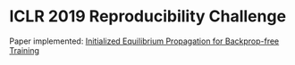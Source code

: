 # ICLR 2019 Reproducibility Challenge

Paper implemented: [Initialized Equilibrium Propagation for Backprop-free Training](https://openreview.net/forum?id=B1GMDsR5tm)
